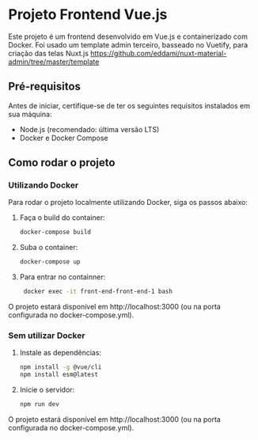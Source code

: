 # Projeto Frontend Vue.js

Este projeto é um frontend desenvolvido em Vue.js e containerizado com Docker. Foi usado um template admin terceiro, basseado no Vuetify, para criação das telas Nuxt.js https://github.com/eddami/nuxt-material-admin/tree/master/template

## Pré-requisitos

Antes de iniciar, certifique-se de ter os seguintes requisitos instalados em sua máquina:

- Node.js (recomendado: última versão LTS)
- Docker e Docker Compose

## Como rodar o projeto

### Utilizando Docker

Para rodar o projeto localmente utilizando Docker, siga os passos abaixo:

1. Faça o build do container:

   ```bash
   docker-compose build
2. Suba o container:

   ```bash
   docker-compose up
3. Para entrar no containner:

   ```bash
    docker exec -it front-end-front-end-1 bash
O projeto estará disponível em http://localhost:3000 (ou na porta configurada no docker-compose.yml).

### Sem utilizar Docker

1. Instale as dependências:

   ```bash
   npm install -g @vue/cli
   npm install esm@latest
2. Inicie o servidor:

   ```bash
   npm run dev

O projeto estará disponível em http://localhost:3000 (ou na porta configurada no docker-compose.yml).

   

